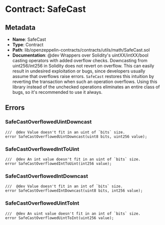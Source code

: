 # Contract: SafeCast

## Metadata

- **Name**: SafeCast
- **Type**: Contract
- **Path**: lib/openzeppelin-contracts/contracts/utils/math/SafeCast.sol
- **Documentation**:  @dev Wrappers over Solidity's uintXX/intXX/bool casting operators with added overflow
   checks.
   Downcasting from uint256/int256 in Solidity does not revert on overflow. This can
   easily result in undesired exploitation or bugs, since developers usually
   assume that overflows raise errors. `SafeCast` restores this intuition by
   reverting the transaction when such an operation overflows.
   Using this library instead of the unchecked operations eliminates an entire
   class of bugs, so it's recommended to use it always.

## Errors

### SafeCastOverflowedUintDowncast

```solidity
///  @dev Value doesn't fit in an uint of `bits` size.
error SafeCastOverflowedUintDowncast(uint8 bits, uint256 value);
```

### SafeCastOverflowedIntToUint

```solidity
///  @dev An int value doesn't fit in an uint of `bits` size.
error SafeCastOverflowedIntToUint(int256 value);
```

### SafeCastOverflowedIntDowncast

```solidity
///  @dev Value doesn't fit in an int of `bits` size.
error SafeCastOverflowedIntDowncast(uint8 bits, int256 value);
```

### SafeCastOverflowedUintToInt

```solidity
///  @dev An uint value doesn't fit in an int of `bits` size.
error SafeCastOverflowedUintToInt(uint256 value);
```
